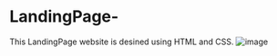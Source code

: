 # LandingPage-
This LandingPage website is desined using HTML and CSS.
![image](https://github.com/Suryabarla/LandingPage/assets/126372068/317a3db8-31dc-49fe-9cb8-e92a3fc65415)

